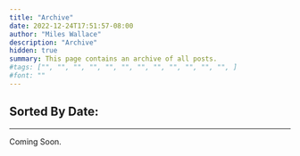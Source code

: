 ```yaml
---
title: "Archive"
date: 2022-12-24T17:51:57-08:00
author: "Miles Wallace"
description: "Archive"
hidden: true
summary: This page contains an archive of all posts.
#tags: ["", "", "", "", "", "", "", "", "", "", "", "", ]
#font: ""
---
```


## Sorted By Date:
____
Coming Soon.

